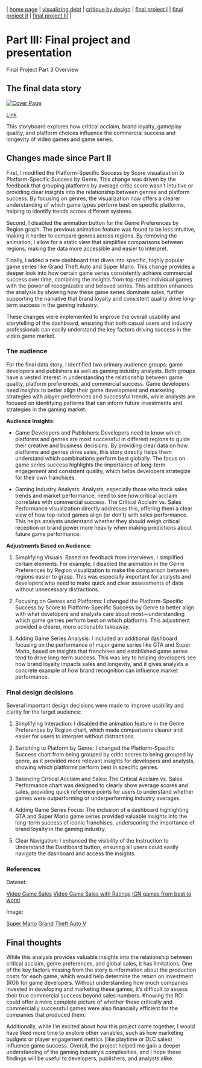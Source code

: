 | [home page](https://allisonmiao.github.io/TSWD-Portfolio) | [visualizing debt](https://allisonmiao.github.io/TSWD-Portfolio/visualizing-debt) | [critique by design](https://allisonmiao.github.io/TSWD-Portfolio/critique-by-design) | [final project I](https://allisonmiao.github.io/TSWD-Portfolio/final-project-I) | [final project II](https://allisonmiao.github.io/TSWD-Portfolio/final-project-II) | [final project III](https://allisonmiao.github.io/TSWD-Portfolio/final-project-III) |

# Part III: Final project and presentation

Final Project Part 3 Overview

## The final data story

<div class='tableauPlaceholder' id='viz1728705060733' style='position: relative'><noscript><a href='#'><img alt='Cover Page ' src='https:&#47;&#47;public.tableau.com&#47;static&#47;images&#47;Un&#47;UnderstandingWhatMakesaVideoGameSuccess&#47;CoverPage&#47;1_rss.png' style='border: none' /></a></noscript><object class='tableauViz'  style='display:none;'><param name='host_url' value='https%3A%2F%2Fpublic.tableau.com%2F' /> <param name='embed_code_version' value='3' /> <param name='site_root' value='' /><param name='name' value='UnderstandingWhatMakesaVideoGameSuccess&#47;CoverPage' /><param name='tabs' value='no' /><param name='toolbar' value='yes' /><param name='static_image' value='https:&#47;&#47;public.tableau.com&#47;static&#47;images&#47;Un&#47;UnderstandingWhatMakesaVideoGameSuccess&#47;CoverPage&#47;1.png' /> <param name='animate_transition' value='yes' /><param name='display_static_image' value='yes' /><param name='display_spinner' value='yes' /><param name='display_overlay' value='yes' /><param name='display_count' value='yes' /><param name='language' value='en-US' /><param name='filter' value='publish=yes' /></object></div>                
<script type='text/javascript'>                    
  var divElement = document.getElementById('viz1728705060733');                    
  var vizElement = divElement.getElementsByTagName('object')[0];                    
  if ( divElement.offsetWidth > 800 ) { vizElement.style.width='1000px';vizElement.style.height='827px';} 
  else if ( divElement.offsetWidth > 500 ) { vizElement.style.width='1000px';vizElement.style.height='827px';} 
  else { vizElement.style.width='100%';vizElement.style.height='727px';}                     
  var scriptElement = document.createElement('script');                    
  scriptElement.src = 'https://public.tableau.com/javascripts/api/viz_v1.js';                    
  vizElement.parentNode.insertBefore(scriptElement, vizElement);                
</script>

[Link](https://public.tableau.com/views/UnderstandingWhatMakesaVideoGameSuccess/CoverPage?:language=en-US&publish=yes&:sid=&:redirect=auth&:display_count=n&:origin=viz_share_link)

This storyboard explores how critical acclaim, brand loyalty, gameplay quality, and platform choices influence the commercial success and longevity of video games and game series.

## Changes made since Part II

First, I modified the Platform-Specific Success by Score visualization to Platform-Specific Success by Genre. This change was driven by the feedback that grouping platforms by average critic score wasn’t intuitive or providing clear insights into the relationship between genres and platform success. By focusing on genres, the visualization now offers a clearer understanding of which game types perform best on specific platforms, helping to identify trends across different systems.

Second, I disabled the animation button for the Genre Preferences by Region graph. The previous animation feature was found to be less intuitive, making it harder to compare genres across regions. By removing the animation, I allow for a static view that simplifies comparisons between regions, making the data more accessible and easier to interpret.

Finally, I added a new dashboard that dives into specific, highly popular game series like Grand Theft Auto and Super Mario. This change provides a deeper look into how certain game series consistently achieve commercial success over time, combining the insights from top-rated individual games with the power of recognizable and beloved series. This addition enhances the analysis by showing how these game series dominate sales, further supporting the narrative that brand loyalty and consistent quality drive long-term success in the gaming industry.

These changes were implemented to improve the overall usability and storytelling of the dashboard, ensuring that both casual users and industry professionals can easily understand the key factors driving success in the video game market.

### The audience

For the final data story, I identified two primary audience groups: game developers and publishers as well as gaming industry analysts. Both groups have a vested interest in understanding the relationship between game quality, platform preferences, and commercial success. Game developers need insights to better align their game development and marketing strategies with player preferences and successful trends, while analysts are focused on identifying patterns that can inform future investments and strategies in the gaming market.

**Audience Insights**:

- Game Developers and Publishers: Developers need to know which platforms and genres are most successful in different regions to guide their creative and business decisions. By providing clear data on how platforms and genres drive sales, this story directly helps them understand which combinations perform best globally. The focus on game series success highlights the importance of long-term engagement and consistent quality, which helps developers strategize for their own franchises.

- Gaming Industry Analysts: Analysts, especially those who track sales trends and market performance, need to see how critical acclaim correlates with commercial success. The Critical Acclaim vs. Sales Performance visualization directly addresses this, offering them a clear view of how top-rated games align (or don’t) with sales performance. This helps analysts understand whether they should weigh critical reception or brand power more heavily when making predictions about future game performance.

**Adjustments Based on Audience**:

1. Simplifying Visuals: Based on feedback from interviews, I simplified certain elements. For example, I disabled the animation in the Genre Preferences by Region visualization to make the comparison between regions easier to grasp. This was especially important for analysts and developers who need to make quick and clear assessments of data without unnecessary distractions.

2. Focusing on Genres and Platforms: I changed the Platform-Specific Success by Score to Platform-Specific Success by Genre to better align with what developers and analysts care about most—understanding which game genres perform best on which platforms. This adjustment provided a clearer, more actionable takeaway.

3. Adding Game Series Analysis: I included an additional dashboard focusing on the performance of major game series like GTA and Super Mario, based on insights that franchises and established game series tend to drive long-term success. This was key to helping developers see how brand loyalty impacts sales and longevity, and it gives analysts a concrete example of how brand recognition can influence market performance.

### Final design decisions

Several important design decisions were made to improve usability and clarity for the target audience:

1. Simplifying Interaction: I disabled the animation feature in the Genre Preferences by Region chart, which made comparisons clearer and easier for users to interpret without distractions.

2. Switching to Platform by Genre: I changed the Platform-Specific Success chart from being grouped by critic scores to being grouped by genre, as it provided more relevant insights for developers and analysts, showing which platforms perform best in specific genres.

3. Balancing Critical Acclaim and Sales: The Critical Acclaim vs. Sales Performance chart was designed to clearly show average scores and sales, providing quick reference points for users to understand whether games were outperforming or underperforming industry averages.

4. Adding Game Series Focus: The inclusion of a dashboard highlighting GTA and Super Mario game series provided valuable insights into the long-term success of iconic franchises, underscoring the importance of brand loyalty in the gaming industry.

5. Clear Navigation: I enhanced the visibility of the Instruction to Understand the Dashboard button, ensuring all users could easily navigate the dashboard and access the insights.

### References

Dataset:

[Video Game Sales](https://www.kaggle.com/datasets/gregorut/videogamesales/data)
[Video Game Sales with Ratings](https://www.kaggle.com/datasets/rush4ratio/video-game-sales-with-ratings)
[IGN games from best to worst](https://www.kaggle.com/datasets/kapturovalexander/ign-games-from-best-to-worst)

Image:

[Super Mario](https://www.nintendo.com/en-gb/Games/Characters-hub/Super-Mario-Hub/Super-Mario-Bros-Hub-Mario-Games-627604.html)
[Grand Theft Auto V](https://en.wikipedia.org/wiki/Grand_Theft_Auto_V#/media/File:Grand_Theft_Auto_V.png)

## Final thoughts

While this analysis provides valuable insights into the relationship between critical acclaim, genre preferences, and global sales, it has limitations. One of the key factors missing from the story is information about the production costs for each game, which would help determine the return on investment (ROI) for game developers. Without understanding how much companies invested in developing and marketing these games, it’s difficult to assess their true commercial success beyond sales numbers. Knowing the ROI could offer a more complete picture of whether these critically and commercially successful games were also financially efficient for the companies that produced them.

Additionally, while I’m excited about how this project came together, I would have liked more time to explore other variables, such as how marketing budgets or player engagement metrics (like playtime or DLC sales) influence game success. Overall, the project helped me gain a deeper understanding of the gaming industry’s complexities, and I hope these findings will be useful to developers, publishers, and analysts alike.
